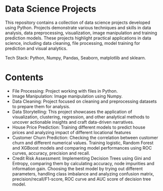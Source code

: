 # Data Science Projects
This repository contains a collection of data science projects developed using Python. Projects demonstrate various techniques and skills in data analysis, data preprocessing, visualization, image manipulation and training prediction models. These projects highlight practical applications in data science, including data cleaning, file processing, model training for prediction and visual analytics.

Tech Stack: Python, Numpy, Pandas, Seaborn, matplotlib and sklearn.

# Contents
- File Processing: Project working with files in Python.
- Image Manipulation: Image manipulation using Numpy.
- Data Cleaning: Project focused on cleaning and preprocessing datasets to prepare them for analysis.
- Data Storytelling: This project showcases the application of visualization, clustering, regression, and other analytical methods to uncover actionable insights and craft data-driven narratives.
- House Price Prediction: Training different models to predict house prices and analyzing impact of different locational features
- Customer Churn Prediction: Checking the correlation between customer churn and different numerical values. Training logistic, Random Forest and XGBoost models and comparing model performances using ROC curves, accuracy, precision and recall.
- Credit Risk Assessment: Implementing Decision Trees using Gini and Entropy, comparing them by calculating accuracy, node impurities and information gain. Choosing the best model by trying out different parameters, handling class imbalance and analyzing confusion matrix, precision/recall/F1-score, ROC curve and AUC score of decision tree model.
